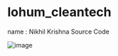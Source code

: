 # lohum_cleantech

name : Nikhil Krishna
Source Code

![image](https://github.com/Nikhilkrishna98/lohum_cleantech/assets/45559705/7bf2853c-91aa-4586-8748-cd93eac4fc0e)
